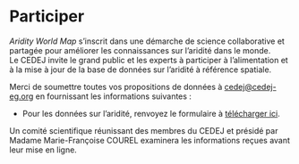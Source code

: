# Participer

*Aridity World Map* s’inscrit dans une démarche de science collaborative et partagée pour améliorer les connaissances sur l’aridité dans le monde. </br>
Le CEDEJ invite le grand public et les experts à participer à l’alimentation et à la mise à jour de la base de données sur l’aridité à référence spatiale.

Merci de soumettre toutes vos propositions de données à [cedej@cedej-eg.org](mailto:cedej@cedej-eg.org) en fournissant les informations suivantes : </br>
- Pour les données sur l’aridité, renvoyez le formulaire à [télécharger ici](/Formulaire-de-participation-WorldAridityMap.doc).

Un comité scientifique réunissant des membres du CEDEJ et présidé par Madame Marie-Françoise COUREL examinera les informations reçues avant leur mise en ligne.
